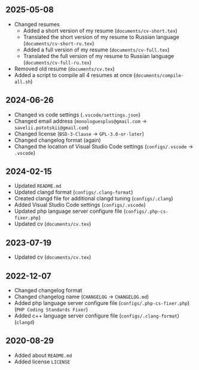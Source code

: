 2025-05-08
----------
- Changed resumes
    - Added a short version of my resume (``documents/cv-short.tex``)
    - Translated the short version of my resume to Russian language (``documents/cv-short-ru.tex``)
    - Added a full version of my resume (``documents/cv-full.tex``)
    - Translated the full version of my resume to Russian language (``documents/cv-full-ru.tex``)
- Removed old resume (``documents/cv.tex``)
- Added a script to compile all 4 resumes at once (``documents/compile-all.sh``)

2024-06-26
----------
- Changed vs code settings (``.vscode/settings.json``)
- Changed email address (``monologuesplus@gmail.com`` -> ``savelii.pototskii@gmail.com``)
- Changed license (``BSD-3-Clause`` -> ``GPL-3.0-or-later``)
- Changed changelog format (again)
- Changed the location of Visual Studio Code settings (``configs/.vscode`` -> ``.vscode``)

2024-02-15
----------
- Updated ``README.md``
- Updated clangd format (``configs/.clang-format``)
- Created clangd file for additional clangd tuning (``configs/.clang``)
- Added Visual Studio Code settings (``configs/.vscode``)
- Updated php language server configure file (``configs/.php-cs-fixer.php``)
- Updated cv (``documents/cv.tex``)

2023-07-19
----------
- Updated cv (``documents/cv.tex``)

2022-12-07
----------
- Changed changelog format
- Changed changelog name (``CHANGELOG`` -> ``CHANGELOG.md``)
- Added php language server configure file (``configs/.php-cs-fixer.php``) (``PHP Coding Standards Fixer``)
- Added c++ language server configure file (``configs/.clang-format``) (``clangd``)

2020-08-29
----------
- Added about ``README.md``
- Added license ``LICENSE``